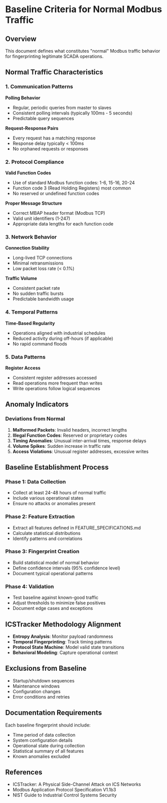 # Baseline Criteria for Normal Modbus Traffic

## Overview
This document defines what constitutes "normal" Modbus traffic behavior for fingerprinting legitimate SCADA operations.

## Normal Traffic Characteristics

### 1. Communication Patterns
**Polling Behavior**
- Regular, periodic queries from master to slaves
- Consistent polling intervals (typically 100ms - 5 seconds)
- Predictable query sequences

**Request-Response Pairs**
- Every request has a matching response
- Response delay typically < 100ms
- No orphaned requests or responses

### 2. Protocol Compliance
**Valid Function Codes**
- Use of standard Modbus function codes: 1-6, 15-16, 20-24
- Function code 3 (Read Holding Registers) most common
- No reserved or undefined function codes

**Proper Message Structure**
- Correct MBAP header format (Modbus TCP)
- Valid unit identifiers (1-247)
- Appropriate data lengths for each function code

### 3. Network Behavior
**Connection Stability**
- Long-lived TCP connections
- Minimal retransmissions
- Low packet loss rate (< 0.1%)

**Traffic Volume**
- Consistent packet rate
- No sudden traffic bursts
- Predictable bandwidth usage

### 4. Temporal Patterns
**Time-Based Regularity**
- Operations aligned with industrial schedules
- Reduced activity during off-hours (if applicable)
- No rapid command floods

### 5. Data Patterns
**Register Access**
- Consistent register addresses accessed
- Read operations more frequent than writes
- Write operations follow logical sequences

## Anomaly Indicators

### Deviations from Normal
1. **Malformed Packets**: Invalid headers, incorrect lengths
2. **Illegal Function Codes**: Reserved or proprietary codes
3. **Timing Anomalies**: Unusual inter-arrival times, response delays
4. **Volume Spikes**: Sudden increase in traffic rate
5. **Access Violations**: Unusual register addresses, excessive writes

## Baseline Establishment Process

### Phase 1: Data Collection
- Collect at least 24-48 hours of normal traffic
- Include various operational states
- Ensure no attacks or anomalies present

### Phase 2: Feature Extraction
- Extract all features defined in FEATURE_SPECIFICATIONS.md
- Calculate statistical distributions
- Identify patterns and correlations

### Phase 3: Fingerprint Creation
- Build statistical model of normal behavior
- Define confidence intervals (95% confidence level)
- Document typical operational patterns

### Phase 4: Validation
- Test baseline against known-good traffic
- Adjust thresholds to minimize false positives
- Document edge cases and exceptions

## ICSTracker Methodology Alignment
- **Entropy Analysis**: Monitor payload randomness
- **Temporal Fingerprinting**: Track timing patterns
- **Protocol State Machine**: Model valid state transitions
- **Behavioral Modeling**: Capture operational context

## Exclusions from Baseline
- Startup/shutdown sequences
- Maintenance windows
- Configuration changes
- Error conditions and retries

## Documentation Requirements
Each baseline fingerprint should include:
- Time period of data collection
- System configuration details
- Operational state during collection
- Statistical summary of all features
- Known anomalies excluded

## References
- ICSTracker: A Physical Side-Channel Attack on ICS Networks
- Modbus Application Protocol Specification V1.1b3
- NIST Guide to Industrial Control Systems Security